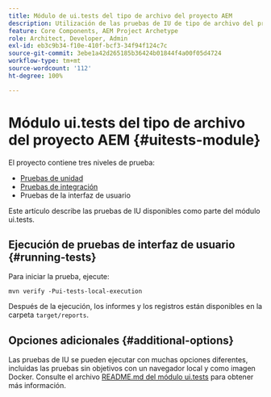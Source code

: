 ```yaml
---
title: Módulo de ui.tests del tipo de archivo del proyecto AEM
description: Utilización de las pruebas de IU de tipo de archivo del proyecto AEM
feature: Core Components, AEM Project Archetype
role: Architect, Developer, Admin
exl-id: eb3c9b34-f10e-410f-bcf3-34f94f124c7c
source-git-commit: 3ebe1a42d265185b36424b01844f4a00f05d4724
workflow-type: tm+mt
source-wordcount: '112'
ht-degree: 100%

---
```


# Módulo ui.tests del tipo de archivo del proyecto AEM {#uitests-module}

El proyecto contiene tres niveles de prueba:

* [Pruebas de unidad](core.md#unit-tests)
* [Pruebas de integración](ittests.md)
* Pruebas de la interfaz de usuario

Este artículo describe las pruebas de IU disponibles como parte del módulo ui.tests.

## Ejecución de pruebas de interfaz de usuario {#running-tests}

Para iniciar la prueba, ejecute:

```shell
mvn verify -Pui-tests-local-execution
```

Después de la ejecución, los informes y los registros están disponibles en la carpeta `target/reports`.

## Opciones adicionales {#additional-options}

Las pruebas de IU se pueden ejecutar con muchas opciones diferentes, incluidas las pruebas sin objetivos con un navegador local y como imagen Docker. Consulte el archivo [README.md del módulo ui.tests](https://github.com/adobe/aem-project-archetype/tree/master/src/main/archetype/ui.tests) para obtener más información.

